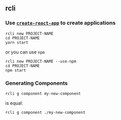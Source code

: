 ## rcli

### Use [`create-react-app`](https://github.com/facebook/create-react-app) to create applications

```shell
rcli new PROJECT-NAME
cd PROJECT-NAME
yarn start
```

or you can use `npm`

```shell
rcli new PROJECT-NAME --use-npm
cd PROJECT-NAME
npm start
```

### Generating Components

```shell
rcli g component my-new-component
```

is equal:

```shell
rcli g component ./my-new-component
```
